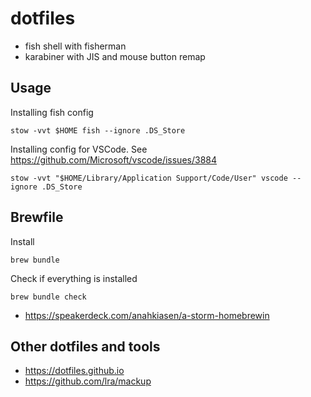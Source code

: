 # dotfiles

- fish shell with fisherman
- karabiner with JIS and mouse button remap

## Usage

Installing fish config

```
stow -vvt $HOME fish --ignore .DS_Store
```

Installing config for VSCode. See https://github.com/Microsoft/vscode/issues/3884

```
stow -vvt "$HOME/Library/Application Support/Code/User" vscode --ignore .DS_Store
```

## Brewfile

Install

```
brew bundle
```

Check if everything is installed
```
brew bundle check
```

* https://speakerdeck.com/anahkiasen/a-storm-homebrewin

## Other dotfiles and tools

- https://dotfiles.github.io
- https://github.com/lra/mackup
